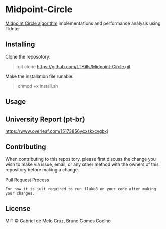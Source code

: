 # Midpoint-Circle
[Midpoint Circle algorithm](https://en.wikipedia.org/wiki/Midpoint_circle_algorithm) implementations and performance analysis using TkInter

## Installing

Clone the reposotory: 
> git clone https://github.com/LTKills/Midpoint-Circle.git

Make the installation file runable:
>chmod +x install.sh


## Usage


## University Report (pt-br)
https://www.overleaf.com/15173856ycxskxcvgbxj

## Contributing

When contributing to this repository, please first discuss the change you wish to make via issue, email, or any other method with the owners of this repository before making a change.

Pull Request Process
    
    For now it is just required to run flake8 on your code after making your changes.
    

## License

MIT © Gabriel de Melo Cruz, Bruno Gomes Coelho



